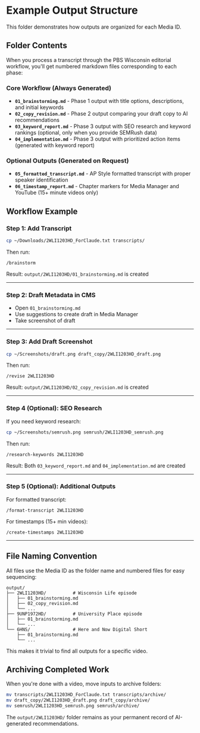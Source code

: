 # Example Output Structure

This folder demonstrates how outputs are organized for each Media ID.

## Folder Contents

When you process a transcript through the PBS Wisconsin editorial workflow, you'll get numbered markdown files corresponding to each phase:

### Core Workflow (Always Generated)

- **`01_brainstorming.md`** - Phase 1 output with title options, descriptions, and initial keywords
- **`02_copy_revision.md`** - Phase 2 output comparing your draft copy to AI recommendations
- **`03_keyword_report.md`** - Phase 3 output with SEO research and keyword rankings (optional, only when you provide SEMRush data)
- **`04_implementation.md`** - Phase 3 output with prioritized action items (generated with keyword report)

### Optional Outputs (Generated on Request)

- **`05_formatted_transcript.md`** - AP Style formatted transcript with proper speaker identification
- **`06_timestamp_report.md`** - Chapter markers for Media Manager and YouTube (15+ minute videos only)

## Workflow Example

### Step 1: Add Transcript
```bash
cp ~/Downloads/2WLI1203HD_ForClaude.txt transcripts/
```

Then run:
```
/brainstorm
```

Result: `output/2WLI1203HD/01_brainstorming.md` is created

---

### Step 2: Draft Metadata in CMS

- Open `01_brainstorming.md`
- Use suggestions to create draft in Media Manager
- Take screenshot of draft

---

### Step 3: Add Draft Screenshot
```bash
cp ~/Screenshots/draft.png draft_copy/2WLI1203HD_draft.png
```

Then run:
```
/revise 2WLI1203HD
```

Result: `output/2WLI1203HD/02_copy_revision.md` is created

---

### Step 4 (Optional): SEO Research

If you need keyword research:

```bash
cp ~/Screenshots/semrush.png semrush/2WLI1203HD_semrush.png
```

Then run:
```
/research-keywords 2WLI1203HD
```

Result: Both `03_keyword_report.md` and `04_implementation.md` are created

---

### Step 5 (Optional): Additional Outputs

For formatted transcript:
```
/format-transcript 2WLI1203HD
```

For timestamps (15+ min videos):
```
/create-timestamps 2WLI1203HD
```

---

## File Naming Convention

All files use the Media ID as the folder name and numbered files for easy sequencing:

```
output/
├── 2WLI1203HD/          # Wisconsin Life episode
│   ├── 01_brainstorming.md
│   ├── 02_copy_revision.md
│   └── ...
├── 9UNP1972HD/          # University Place episode
│   ├── 01_brainstorming.md
│   └── ...
└── 6HNS/                # Here and Now Digital Short
    ├── 01_brainstorming.md
    └── ...
```

This makes it trivial to find all outputs for a specific video.

## Archiving Completed Work

When you're done with a video, move inputs to archive folders:

```bash
mv transcripts/2WLI1203HD_ForClaude.txt transcripts/archive/
mv draft_copy/2WLI1203HD_draft.png draft_copy/archive/
mv semrush/2WLI1203HD_semrush.png semrush/archive/
```

The `output/2WLI1203HD/` folder remains as your permanent record of AI-generated recommendations.
